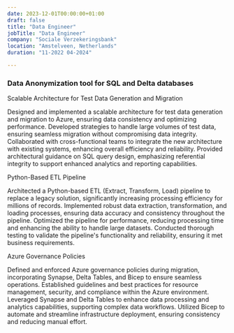 ```yaml
---
date: 2023-12-01T00:00:00+01:00
draft: false
title: "Data Engineer"
jobTitle: "Data Engineer"
company: "Sociale Verzekeringsbank"
location: "Amstelveen, Netherlands"
duration: "11-2022 04-2024"

---
```

### Data Anonymization tool for SQL and Delta databases

Scalable Architecture for Test Data Generation and Migration

Designed and implemented a scalable architecture for test data generation and migration to Azure, ensuring data consistency and optimizing performance.
Developed strategies to handle large volumes of test data, ensuring seamless migration without compromising data integrity.
Collaborated with cross-functional teams to integrate the new architecture with existing systems, enhancing overall efficiency and reliability.
Provided architectural guidance on SQL query design, emphasizing referential integrity to support enhanced analytics and reporting capabilities.

Python-Based ETL Pipeline

Architected a Python-based ETL (Extract, Transform, Load) pipeline to replace a legacy solution, significantly increasing processing efficiency for millions of records.
Implemented robust data extraction, transformation, and loading processes, ensuring data accuracy and consistency throughout the pipeline.
Optimized the pipeline for performance, reducing processing time and enhancing the ability to handle large datasets.
Conducted thorough testing to validate the pipeline's functionality and reliability, ensuring it met business requirements.

Azure Governance Policies

Defined and enforced Azure governance policies during migration, incorporating Synapse, Delta Tables, and Bicep to ensure seamless operations.
Established guidelines and best practices for resource management, security, and compliance within the Azure environment.
Leveraged Synapse and Delta Tables to enhance data processing and analytics capabilities, supporting complex data workflows.
Utilized Bicep to automate and streamline infrastructure deployment, ensuring consistency and reducing manual effort.